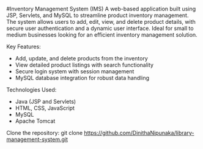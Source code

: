 #Inventory Management System (IMS)
A web-based application built using JSP, Servlets, and MySQL to streamline product inventory management. The system allows users to add, edit, view, and delete product details, with secure user authentication and a dynamic user interface. Ideal for small to medium businesses looking for an efficient inventory management solution.  

Key Features:
- Add, update, and delete products from the inventory  
- View detailed product listings with search functionality  
- Secure login system with session management  
- MySQL database integration for robust data handling  

Technologies Used:
- Java (JSP and Servlets)  
- HTML, CSS, JavaScript  
- MySQL  
- Apache Tomcat  

Clone the repository:
git clone https://github.com/DinithaNipunaka/library-management-system.git
